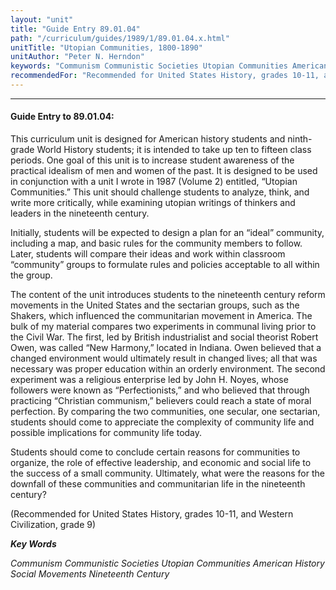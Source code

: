 ```yaml
---
layout: "unit"
title: "Guide Entry 89.01.04"
path: "/curriculum/guides/1989/1/89.01.04.x.html"
unitTitle: "Utopian Communities, 1800-1890"
unitAuthor: "Peter N. Herndon"
keywords: "Communism Communistic Societies Utopian Communities American History Social Movements Nineteenth Century"
recommendedFor: "Recommended for United States History, grades 10-11, and Western Civilization, grade 9"
---
```

<body>
<hr/>
<h4>
Guide Entry to 89.01.04:
</h4>
This curriculum unit is designed for American history students and ninth-grade World History students; it is intended to take up ten to fifteen class periods. One goal of this unit is to increase student awareness of the practical idealism of men and women of the past. It is designed to be used in conjunction with a unit I wrote in 1987 (Volume 2) entitled, “Utopian Communities.” This unit should challenge students to analyze, think, and write more critically, while examining utopian writings of thinkers and leaders in the nineteenth century.
<p>
Initially, students will be expected to design a plan for an “ideal” community, including a map, and basic rules for the community members to follow. Later, students will compare their ideas and work within classroom “community” groups to formulate rules and policies acceptable to all within the group.
</p>
<p>
The content of the unit introduces students to the nineteenth century reform movements in the United States and the sectarian groups, such as the Shakers, which influenced the communitarian movement in America. The bulk of my material compares two experiments in communal living prior to the Civil War. The first, led by British industrialist and social theorist Robert Owen, was called “New Harmony,” located in Indiana. Owen believed that a changed environment would ultimately result in changed lives; all that was necessary was proper education within an orderly environment. The second experiment was a religious enterprise led by John H. Noyes, whose followers were known as “Perfectionists,” and who believed that through practicing “Christian communism,” believers could reach a state of moral perfection. By comparing the two communities, one secular, one sectarian, students should come to appreciate the complexity of community life and possible implications for community life today.
</p>
<p>
Students should come to conclude certain reasons for communities to organize, the role of effective leadership, and economic and social life to the success of a small community. Ultimately, what were the reasons for the downfall of these communities and communitarian life in the nineteenth century?
</p>
<p>
(Recommended for United States History, grades 10-11, and Western Civilization, grade 9)
</p>
<p>
<b>
<i>
Key Words
</i>
</b>
<br/>
</p>
<p>
<i>
Communism Communistic Societies Utopian Communities American History Social Movements Nineteenth Century
</i>
</p>
</body>
